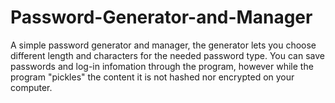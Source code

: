 # Password-Generator-and-Manager

A simple password generator and manager, the generator lets you choose different length and characters for the needed password type.
You can save passwords and log-in infomation through the program, however while the program "pickles" the content it is not hashed nor encrypted on your computer.
